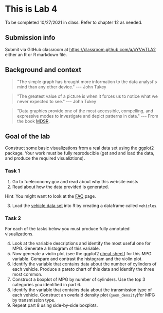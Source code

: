 # This is Lab 4

To be completed 10/27/2021 in class. Refer to chapter 12 as needed.

## Submission info

Submit via GitHub classroom at https://classroom.github.com/a/oYVwTLA2 either an R or R markdown file.

## Background and context

> "The simple graph has brought more information to the data analyst's mind than any other device." --- John Tukey

> "The greatest value of a picture is when it forces us to notice what we never expected to see." --- John Tukey

> "Data graphics provide one of the most accessible, compelling, and expressive modes to investigate and depict patterns in data." --- From the book [MDSR](https://mdsr-book.github.io/mdsr2e/ch-vizI.html).

## Goal of the lab

Construct some basic visualizations from a real data set using the ggplot2 package. Your work must be fully reproducible (get and and load the data, and produce the required visualiztions).

### Task 1

1.  Go to fueleconomy.gov and read about why this website exists.
2.  Read about how the data provided is generated.

Hint: You might want to look at the [FAQ](https://www.fueleconomy.gov/feg/info.shtml#what-is-fegov) page.

3.  Load the [vehicle data set](https://www.fueleconomy.gov/feg/epadata/vehicles.csv) into R by creating a dataframe called `vehicles`.

### Task 2
For each of the tasks below you must produce fully annotated visualizations.

4.  Look at the variable descriptions and identify the most useful one for MPG. Generate a histogram of this variable.
5.  Now generate a violin plot (see the ggplot2 [cheat sheet](https://github.com/rstudio/cheatsheets/raw/master/data-visualization.pdf)) for this MPG variable. Compare and contrast the histogram and the violin plot.
6.  Identify the variable that contains data about the number of cylinders of each vehicle. Produce a pareto chart of this data and identify the three most common.
7.  Construct a boxplot of MPG by number of cylinders. Use the top 3 categories you identified in part 6.
8.  Identify the variable that contains data about the transmission type of each vehicle. Construct an overlaid density plot (`geom_density`)for MPG by transmission type.
9.  Repeat part 8 using side-by-side boxplots.


